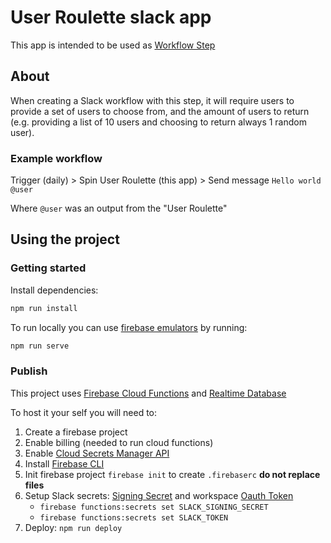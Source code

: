 # User Roulette slack app

This app is intended to be used as [Workflow Step](https://api.slack.com/workflows/steps)

## About 

When creating a Slack workflow with this step, it will require users to provide a set of users to choose from, and the amount of users to return (e.g. providing a list of 10 users and choosing to return always 1 random user).

### Example workflow

Trigger (daily) > Spin User Roulette (this app) > Send message `Hello world @user`

Where `@user` was an output from the "User Roulette"

## Using the project
### Getting started

Install dependencies:
```bash
npm run install
```

To run locally you can use [firebase emulators](https://firebase.google.com/docs/functions/local-emulator#run_the_emulator_suite) by running: 

```bash
npm run serve
```


### Publish

This project uses [Firebase Cloud Functions](https://firebase.google.com/docs/functions) and [Realtime Database](https://firebase.google.com/docs/database)

To host it your self you will need to:

1. Create a firebase project 
1. Enable billing (needed to run cloud functions)
1. Enable [Cloud Secrets Manager API](https://cloud.google.com/secret-manager)
1. Install [Firebase CLI](https://firebase.google.com/docs/cli)
1. Init firebase project `firebase init` to create `.firebaserc` **do not replace files**
1. Setup Slack secrets: [Signing Secret](https://api.slack.com/authentication/verifying-requests-from-slack#about) and workspace [Oauth Token](https://api.slack.com/authentication/oauth-v2)
    - `firebase functions:secrets set SLACK_SIGNING_SECRET`
    - `firebase functions:secrets set SLACK_TOKEN`
1. Deploy: `npm run deploy`